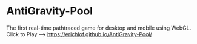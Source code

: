# AntiGravity-Pool
The first real-time pathtraced game for desktop and mobile using WebGL. Click to Play --> https://erichlof.github.io/AntiGravity-Pool/
